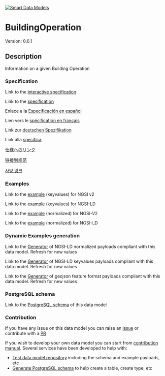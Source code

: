 [![Smart Data Models](https://smartdatamodels.org/wp-content/uploads/2022/01/SmartDataModels_logo.png "Logo")](https://smartdatamodels.org)
# BuildingOperation
Version: 0.0.1

## Description 

Information on a given Building Operation
### Specification

Link to the [interactive specification](https://swagger.lab.fiware.org/?url=https://smart-data-models.github.io/dataModel.Building/BuildingOperation/swagger.yaml)

Link to the [specification](https://github.com/smart-data-models/dataModel.Building/blob/master/BuildingOperation/doc/spec.md)

Enlace a la [Especificación en español](https://github.com/smart-data-models/dataModel.Building/blob/master/BuildingOperation/doc/spec_ES.md)

Lien vers le [spécification en français](https://github.com/smart-data-models/dataModel.Building/blob/master/BuildingOperation/doc/spec_FR.md)

Link zur [deutschen Spezifikation](https://github.com/smart-data-models/dataModel.Building/blob/master/BuildingOperation/doc/spec_DE.md)

Link alla [specifica](https://github.com/smart-data-models/dataModel.Building/blob/master/BuildingOperation/doc/spec_IT.md)

[仕様へのリンク](https://github.com/smart-data-models/dataModel.Building/blob/master/BuildingOperation/doc/spec_JA.md)

[链接到规范](https://github.com/smart-data-models/dataModel.Building/blob/master/BuildingOperation/doc/spec_ZH.md)

[사양 링크](https://github.com/smart-data-models/dataModel.Building/blob/master/BuildingOperation/doc/spec_KO.md)
### Examples

Link to the [example](https://smart-data-models.github.io/dataModel.Building/BuildingOperation/examples/example.json) (keyvalues) for NGSI v2

Link to the [example](https://smart-data-models.github.io/dataModel.Building/BuildingOperation/examples/example.jsonld) (keyvalues) for NGSI-LD

Link to the [example](https://smart-data-models.github.io/dataModel.Building/BuildingOperation/examples/example-normalized.json) (normalized) for NGSI-V2

Link to the [example](https://smart-data-models.github.io/dataModel.Building/BuildingOperation/examples/example-normalized.jsonld) (normalized) for NGSI-LD
### Dynamic Examples generation

Link to the [Generator](https://smartdatamodels.org/extra/ngsi-ld_generator.php?schemaUrl=https://raw.githubusercontent.com/smart-data-models/dataModel.Building/master/BuildingOperation/schema.json&email=info@smartdatamodels.org) of NGSI-LD normalized payloads compliant with this data model. Refresh for new values

Link to the [Generator](https://smartdatamodels.org/extra/ngsi-ld_generator_keyvalues.php?schemaUrl=https://raw.githubusercontent.com/smart-data-models/dataModel.Building/master/BuildingOperation/schema.json&email=info@smartdatamodels.org) of NGSI-LD keyvalues payloads compliant with this data model. Refresh for new values

Link to the [Generator](https://smartdatamodels.org/extra/geojson_features_generator.php?schemaUrl=https://raw.githubusercontent.com/smart-data-models/dataModel.Building/master/BuildingOperation/schema.json&email=info@smartdatamodels.org) of geojson feature format payloads compliant with this data model. Refresh for new values
### PostgreSQL schema

Link to the [PostgreSQL schema](https://github.com/smart-data-models/dataModel.Building/blob/master/BuildingOperation/schema.sql) of this data model
### Contribution

 If you have any issue on this data model you can raise an [issue](https://github.com/smart-data-models/dataModel.Building/issues)  or contribute with a [PR](https://github.com/smart-data-models/dataModel.Building/pulls)

 If you wish to develop your own data model you can start from [contribution manual](https://bit.ly/contribution_manual). Several services have been developed to help with: 
 - [Test data model repository](https://smartdatamodels.org/index.php/data-models-contribution-api/) including the schema and example payloads, etc
 - [Generate PostgreSQL schema](https://smartdatamodels.org/index.php/sql-service/) to help create a table, create type, etc